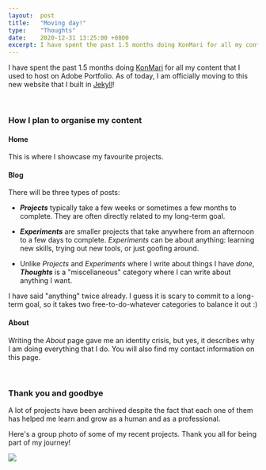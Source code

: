 ```yaml
---
layout:  post
title:   "Moving day!"
type:    "Thoughts"
date:    2020-12-31 13:25:00 +0800
excerpt: I have spent the past 1.5 months doing KonMari for all my content that I used to host on Adobe Portfolio. As of today, I am officially moving to this new website that I built in Jekyll!
---
```


I have spent the past 1.5 months doing <a href="https://en.wikipedia.org/wiki/Marie_Kondo#KonMari_method" target="_blank">KonMari</a> for all my content that I used to host on Adobe Portfolio. As of today, I am officially moving to this new website that I built in <a href="https://jekyllrb.com/" target="_blank">Jekyll</a>!

<br>

### How I plan to organise my content

#### Home

This is where I showcase my favourite projects.

#### Blog

There will be three types of posts:

  - _**Projects**_ typically take a few weeks or sometimes a few months to complete. They are often directly related to my long-term goal.

  - _**Experiments**_ are smaller projects that take anywhere from an afternoon to a few days to complete. _Experiments_ can be about anything: learning new skills, trying out new tools, or just goofing around.

  - Unlike _Projects_ and _Experiments_ where I write about things I have _done_, _**Thoughts**_ is a "miscellaneous" category where I can write about anything I want.

I have said "anything" twice already. I guess it is scary to commit to a long-term goal, so it takes two free-to-do-whatever categories to balance it out :)

#### About

Writing the _About_ page gave me an identity crisis, but yes, it describes why I am doing everything that I do. You will also find my contact information on this page.

<br>

### Thank you and goodbye

A lot of projects have been archived despite the fact that each one of them has helped me learn and grow as a human and as a professional.

Here's a group photo of some of my recent projects. Thank you all for being part of my journey!

![](https://res.cloudinary.com/tinylittlemaggie/image/upload/v1609389247/maggiegong.com/moving-day/group-photo_plherm.png)


